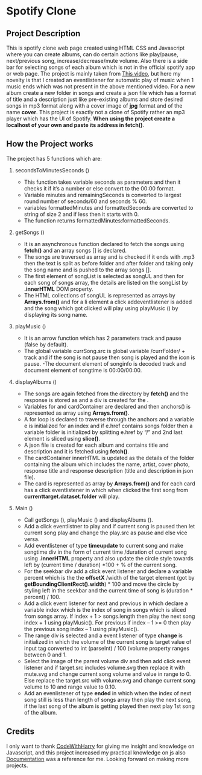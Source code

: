 # Spotify Clone 

## Project Description
  This is spotify clone web page created using HTML CSS and Javascript where you can create albums, can do certain actions like play/pause, next/previous song, increase/decrease/mute volume.
  Also there is a side bar for selecting songs of each album which is not in the official spotify app or web page. The project is mainly taken from [This video](https://youtu.be/CYwEq1GdU4E?si=V9e_LOC1XjhuFjKi),
  but here my novelty is that I created an eventlistener for automatic play of music when 1 music ends which was not present in the above mentioned video. For a new album create a new folder in songs and create a json file which has a format of title and a description just like pre-existing albums and store desired songs in mp3 format along with a cover image of **jpg** format and of the name **cover**.
  This project is exactly not a clone of Spotify rather an mp3 player which has the UI of Spotify.
  **When using the project create a localhost of your own and paste its address in fetch()**. 

## How the Project works
  The project has 5 functions which are: 
1.	secondsToMinutesSeconds () 
    - This function takes variable seconds as parameters and then it checks it if it’s a number or else convert to the 00:00 format.
    -	Variable minutes and remainingSeconds is converted to largest round number of seconds/60 and seconds % 60.
    - variables formattedMinutes and formattedSeconds are converted to string of size 2 and if less then it starts with 0.
    -	The function returns formattedMinutes:formattedSeconds.

2.	getSongs () 
     - It is an asynchronous function declared to fetch the songs using **fetch()** and an array songs [] is declared. 
     - The songs are traversed as array and is checked if it ends with .mp3 then the text is split as before folder and after folder and taking only the song name and is pushed to the array songs [].
     - The first element of songList is selected as songUL and then for each song of songs array, the details are listed on the songList by **.innerHTML** DOM property. 
     - The HTML collections of songUL is represented as arrays by **Arrays.from()** and for a li element a click addeventlistener is added and the song which got clicked will play using playMusic () by displaying its song name.

3.	playMusic ()
     - It is an arrow function which has 2 parameters track and pause (false by default).
     - The global variable currSong.src is global variable /currFolder/ + track and if the song is not pause then song is played and the icon is pause.
     -The document element of songinfo is decoded track and document element of songtime is 00:00/00:00.

4.	displayAlbums ()
     - The songs are again fetched from the directory by **fetch()** and the response is stored as <a> and a div is created for the <a>.
     - Variables for <a> and cardContainer are declared and then anchors(<a>) is represented as array using **Arrays.from()**.
     - A for loop is declared to traverse through the anchors and a variable e is initialized for an index and if e.href contains songs folder then a variable folder is initialized by splitting e.href by “/” and 2nd last element is sliced using **slice()**.
     - A json file is created for each album and contains title and description and it is fetched using **fetch()**.
     - The cardContainer innerHTML is updated as the details of the folder containing the album which includes the name, artist, cover photo, response title and response description (title and description in json file).
     - The card is represented as array by **Arrays.from()** and for each card has a click eventlistener in which when clicked the first song from **currenttarget.dataset.folder** will play.

5.	Main () 
     - Call getSongs (), playMusic () and displayAlbums ().
     - Add a click eventlistner to play and if current song is paused then let current song play and change the play.src as pause and else vice versa.
     - Add eventlistener of type **timeupdate** to current song and make songtime div in the form of current time /duration of current song using **.innerHTML** property and also update the circle style towards left by (current time / duration) *100 + % of the current song.
     - For the seekbar div add a click event listener and declare a variable percent which is the the **offsetX** /width of the target element (got by **getBoundingClientRect().width**) * 100 and move the circle by styling left in the seekbar and the current time of song is (duration * percent) / 100.
     - Add a click event listener for next and previous in which declare a variable index which is the index of song in songs which is sliced from songs array. If index + 1 > songs.length then play the next song index + 1 using playMusic(). For previous if index – 1 >= 0 then play the previous song index – 1 using playMusic().
     - The range div is selected and a event listener of type **change** is initialized in which the volume of the current song is target value of input tag converted to int (parseInt) / 100 (volume property ranges between 0 and 1.
     - Select the image of the parent volume div and then add click event listener and if target.src includes volume.svg then replace it with mute.svg and change current song volume and value in range to 0. Else replace the target.src with volume.svg and change current song volume to 10 and range value to 0.10.
     - Add an evenlistener of type **ended** in which when the index of next song still is less than length of songs array then play the next song, if the last song of the album is getting played then next play 1st song of the album.

## Credits
  I only want to thank [CodeWithHarry](https://github.com/CodeWithHarry) for giving me insight and knowledge on Javascript, and this project increased my practical knowledge on js also [Documentation](https://developer.mozilla.org/en-US/docs/Web/JavaScript) was a reference for me. Looking forward on making more projects.
